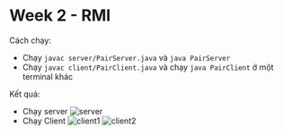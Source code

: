# Week 2 - RMI

Cách chạy:

- Chạy `javac server/PairServer.java` và `java PairServer`
- Chạy `javac client/PairClient.java` và chạy `java PairClient` ở một terminal khác

Kết quả: 
- Chạy server
![server](./java_server.png)
- Chạy Client
![client1](./java_client_1.png)
![client2](./java_client_2.png)